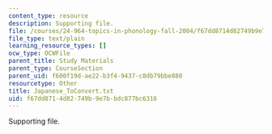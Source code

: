 ```yaml
---
content_type: resource
description: Supporting file.
file: /courses/24-964-topics-in-phonology-fall-2004/f67dd8714d82749b9e7bbdc877bc6316_Japanese_ToConvert.txt
file_type: text/plain
learning_resource_types: []
ocw_type: OCWFile
parent_title: Study Materials
parent_type: CourseSection
parent_uid: f600f19d-ae22-b3f4-9437-c8db79bbe880
resourcetype: Other
title: Japanese_ToConvert.txt
uid: f67dd871-4d82-749b-9e7b-bdc877bc6316
---
```

Supporting file.